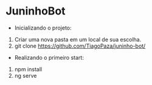 # JuninhoBot

- Inicializando o projeto:
1. Criar uma nova pasta em um local de sua escolha.
2. git clone https://github.com/TiagoPaza/juninho-bot/

- Realizando o primeiro start:
1. npm install
2. ng serve
